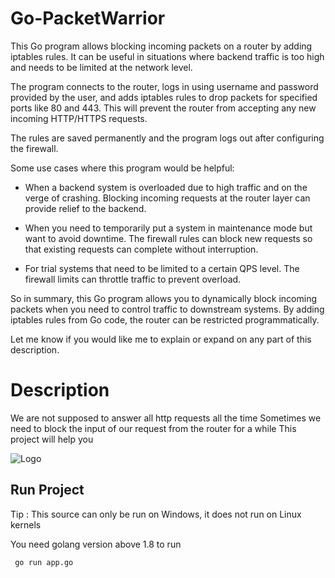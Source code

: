 
# Go-PacketWarrior

This Go program allows blocking incoming packets on a router by adding iptables rules. It can be useful in situations where backend traffic is too high and needs to be limited at the network level.

The program connects to the router, logs in using username and password provided by the user, and adds iptables rules to drop packets for specified ports like 80 and 443. This will prevent the router from accepting any new incoming HTTP/HTTPS requests.

The rules are saved permanently and the program logs out after configuring the firewall.

Some use cases where this program would be helpful:

- When a backend system is overloaded due to high traffic and on the verge of crashing. Blocking incoming requests at the router layer can provide relief to the backend.

- When you need to temporarily put a system in maintenance mode but want to avoid downtime. The firewall rules can block new requests so that existing requests can complete without interruption.

- For trial systems that need to be limited to a certain QPS level. The firewall limits can throttle traffic to prevent overload.

So in summary, this Go program allows you to dynamically block incoming packets when you need to control traffic to downstream systems. By adding iptables rules from Go code, the router can be restricted programmatically.

Let me know if you would like me to explain or expand on any part of this description.
# Description
We are not supposed to answer all http requests all the time
Sometimes we need to block the input of our request from the router for a while
This project will help you

![Logo](https://i.pinimg.com/originals/af/d0/b7/afd0b71a1509e022a6b3359085c50789.png)


## Run Project

Tip : This source can only be run on Windows, it does not run on Linux kernels


You need golang version above 1.8 to run

```golang
 go run app.go
```

